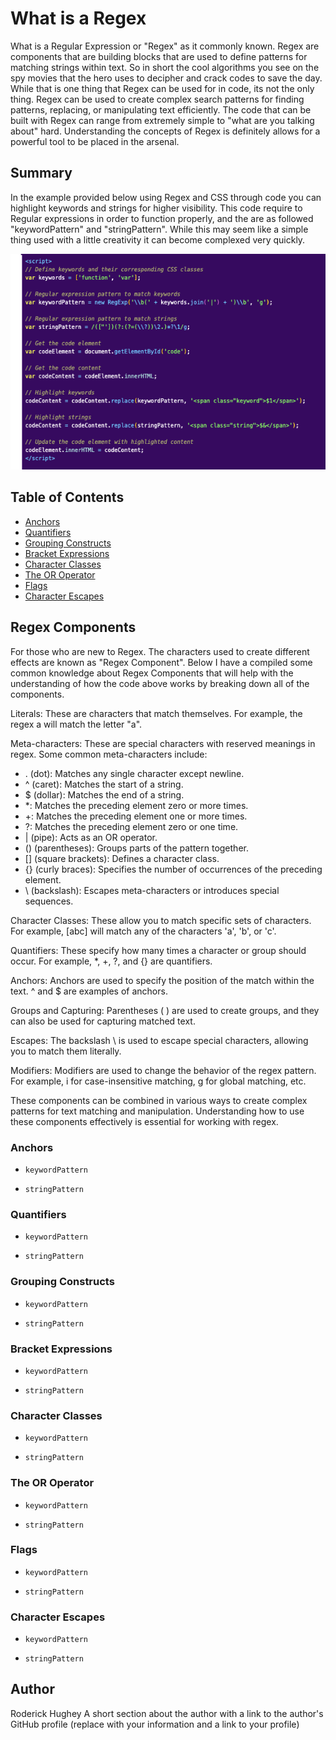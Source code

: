 # What is a Regex

What is a Regular Expression or "Regex" as it commonly known. Regex are components that are building blocks that are used to define patterns for matching strings within text. So in short the cool algorithms you see on the spy movies that the hero uses to decipher and crack codes to save the day. While that is one thing that Regex can be used for in code, its not the only thing. Regex can be used to create complex search patterns for finding patterns, replacing, or manipulating text efficiently. The code that can be built with Regex can range from extremely simple to "what are you talking about" hard. Understanding the concepts of Regex is definitely allows for a powerful tool to be placed in the arsenal.

## Summary

In the example provided below using Regex and CSS through code you can highlight keywords and strings for higher visibility. This code require to Regular expressions in order to function properly, and the are as followed "keywordPattern" and "stringPattern". While this may seem like a simple thing used with a little creativity it can become complexed very quickly.

![alt text](<Regular Expression snippet.png>)

## Table of Contents

- [Anchors](#anchors)
- [Quantifiers](#quantifiers)
- [Grouping Constructs](#grouping-constructs)
- [Bracket Expressions](#bracket-expressions)
- [Character Classes](#character-classes)
- [The OR Operator](#the-or-operator)
- [Flags](#flags)
- [Character Escapes](#character-escapes)

## Regex Components

For those who are new to Regex. The characters used to create different effects are known as "Regex Component". Below I have a compiled some common knowledge about Regex Components that will help with the understanding of how the code above works by breaking down all of the components.

Literals: These are characters that match themselves. For example, the regex a will match the letter "a".

Meta-characters: These are special characters with reserved meanings in regex. Some common meta-characters include:

- . (dot): Matches any single character except newline.
- ^ (caret): Matches the start of a string.
- $ (dollar): Matches the end of a string.
- *: Matches the preceding element zero or more times.
- +: Matches the preceding element one or more times.
- ?: Matches the preceding element zero or one time.
- | (pipe): Acts as an OR operator.
- () (parentheses): Groups parts of the pattern together.
- [] (square brackets): Defines a character class.
- {} (curly braces): Specifies the number of occurrences of the preceding element.
- \ (backslash): Escapes meta-characters or introduces special sequences.

Character Classes: These allow you to match specific sets of characters. For example, [abc] will match any of the characters 'a', 'b', or 'c'.

Quantifiers: These specify how many times a character or group should occur. For example, *, +, ?, and {} are quantifiers.

Anchors: Anchors are used to specify the position of the match within the text. ^ and $ are examples of anchors.

Groups and Capturing: Parentheses ( ) are used to create groups, and they can also be used for capturing matched text.

Escapes: The backslash \ is used to escape special characters, allowing you to match them literally.

Modifiers: Modifiers are used to change the behavior of the regex pattern. For example, i for case-insensitive matching, g for global matching, etc.

These components can be combined in various ways to create complex patterns for text matching and manipulation. Understanding how to use these components effectively is essential for working with regex.

### Anchors

- `keywordPattern`

- `stringPattern`

### Quantifiers

- `keywordPattern`

- `stringPattern`


### Grouping Constructs

- `keywordPattern`

- `stringPattern`


### Bracket Expressions

- `keywordPattern`

- `stringPattern`


### Character Classes

- `keywordPattern`

- `stringPattern`


### The OR Operator

- `keywordPattern`

- `stringPattern`

### Flags

- `keywordPattern`

- `stringPattern`


### Character Escapes

- `keywordPattern`

- `stringPattern`


## Author

Roderick Hughey
A short section about the author with a link to the author's GitHub profile (replace with your information and a link to your profile)
